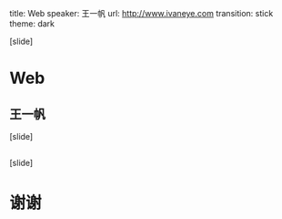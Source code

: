 title: Web
speaker: 王一帆
url: http://www.ivaneye.com
transition: stick
theme: dark

[slide]
# Web
## 王一帆

[slide]
## 

[slide]
# 谢谢
